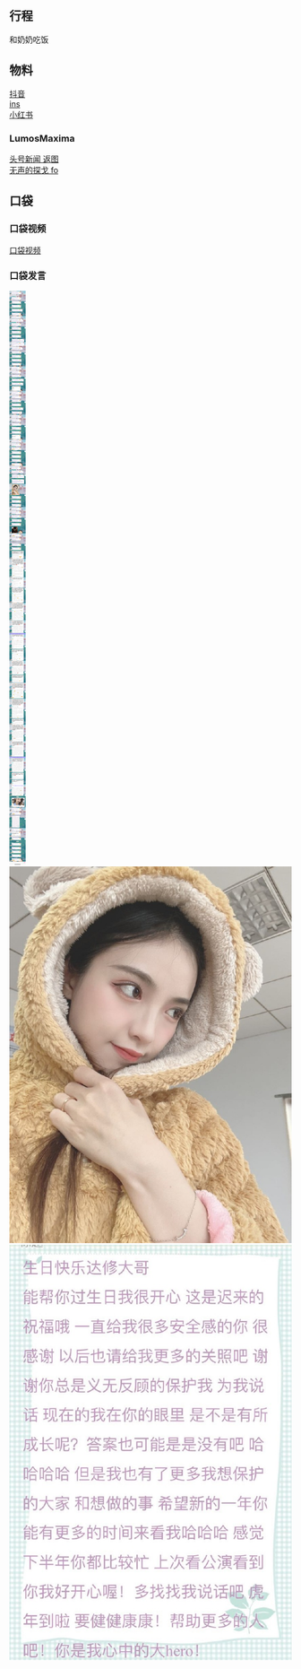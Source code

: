 ## 行程
和奶奶吃饭

## 物料
[抖音](https://www.douyin.com/video/7058173753632640292)<br>
[ins](https://www.instagram.com/p/CZRmifwvQX5/)<br>
[小红书](http://www.xiaohongshu.com/discovery/item/61f3e74e000000002103ac94)
### LumosMaxima
[头号新闻 返图](https://weibo.com/7726863056/LcSIOAbGP)<br>
[无声的探戈 fo](https://weibo.com/7726863056/LcSSZ8XY2)<br>

## 口袋
### 口袋视频
[口袋视频](./pocket48/videos/)
### 口袋发言
![口袋发言](./pocket48/imgs/messages1.jpeg)<br>
![口袋发言](./pocket48/imgs/P1.jpeg)<br>
![口袋发言](./pocket48/imgs/P2.jpeg)<br>
